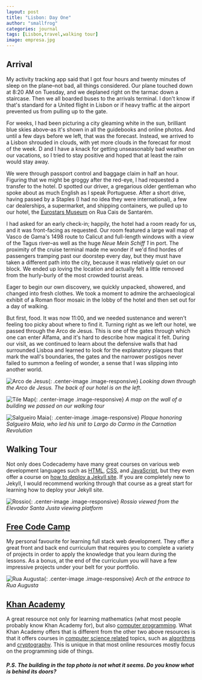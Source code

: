 ```yaml
---
layout: post
title: "Lisbon: Day One"
author: "smallfrog"
categories: journal
tags: [Lisbon,travel,walking tour]
image: empresa.jpg
---
```


## Arrival

My activity tracking app said that I got four hours and twenty minutes of sleep on the plane&#8211;not bad, all things considered. Our plane touched down at 8:20 AM on Tuesday, and we deplaned right on the tarmac down a staircase. Then we all boarded buses to the arrivals terminal. I don't know if that's standard for a United flight in Lisbon or if heavy traffic at the airport prevented us from pulling up to the gate. 

For weeks, I had been picturing a city gleaming white in the sun, brilliant blue skies above&#8211;as it's shown in all the guidebooks and online photos. And until a few days before we left, that was the forecast. Instead, we arrived to a Lisbon shrouded in clouds, with yet more clouds in the forecast for most of the week. D and I have a knack for getting unseasonably bad weather on our vacations, so I tried to stay positive and hoped that at least the rain would stay away. 

We were through passport control and baggage claim in half an hour. Figuring that we might be groggy after the red-eye, I had requested a transfer to the hotel. D spotted our driver, a gregarious older gentleman who spoke about as much English as I speak Portuguese. After a short drive, having passed by a Staples (I had no idea they were international), a few car dealerships, a supermarket, and shipping containers, we pulled up to our hotel, the [Eurostars Museum](https://www.eurostarshotels.co.uk/eurostars-museum.html) on Rua Cais de Santarém. 

I had asked for an early check-in; happily, the hotel had a room ready for us, and it was front-facing as requested. Our room featured a large wall map of Vasco de Gama's 1498 route to Calicut and full-length windows with a view of the Tagus river&#8211;as well as the huge *Neue Mein Schiff 1* in port. The proximity of the cruise terminal made me wonder if we'd find hordes of passengers tramping past our doorstep every day, but they must have taken a different path into the city, because it was relatively quiet on our block. We ended up loving the location and actually felt a little removed from the hurly-burly of the most crowded tourist areas. 

Eager to begin our own discovery, we quickly unpacked, showered, and changed into fresh clothes. We took a moment to admire the archaeological exhibit of a Roman floor mosaic in the lobby of the hotel and then set out for a day of walking. 

But first, food. It was now 11:00, and we needed sustenance and weren't feeling too picky about where to find it. Turning right as we left our hotel, we passed through the Arco de Jesus. This is one of the gates through which one can enter Alfama, and it's hard to describe how magical it felt. During our visit, as we continued to learn about the defensive walls that had surrounded Lisboa and learned to look for the explanatory plaques that mark the wall's boundaries, the gates and the narrower postigos never failed to summon a feeling of wonder, a sense that I was slipping into another world.

![Arco de Jesus](/assets/img/arco-de-jesus.jpg "Arco de Jesus"){: .center-image .image-responsive} 
*Looking down through the Arco de Jesus. The back of our hotel is on the left.*


![Tile Map](/assets/img/tile_map.jpg "Tile Map"){: .center-image .image-responsive} *A map on the wall of a building we passed on our walking tour*

![Salgueiro Maia](/assets/img/Salgueiro_Maia.jpg "Salgueiro Maia"){: .center-image .image-responsive} *Plaque honoring Salgueiro Maia, who led his unit to Largo do Carmo in the Carnation Revolution*  

## Walking Tour

Not only does Codecademy have many great courses on various web development languages such as [HTML](https://www.codecademy.com/learn/learn-html), [CSS](https://www.codecademy.com/learn/learn-css), and [JavaScript](https://www.codecademy.com/learn/introduction-to-javascript), but they even offer a course on [how to deploy a Jekyll site](https://www.codecademy.com/learn/deploy-a-website). If you are completely new to Jekyll, I would recommend working through that course as a great start for learning how to deploy your Jekyll site.

![Rossio](/assets/img/rossio.jpg "Rossio"){: .center-image .image-responsive} *Rossio viewed from the Elevador Santa Justa viewing platform* 

## [Free Code Camp](https://www.freecodecamp.org/)

My personal favourite for learning full stack web development. They offer a great front and back end curriculum that requires you to complete a variety of projects in order to apply the knowledge that you learn during the lessons. As a bonus, at the end of the curriculum you will have a few impressive projects under your belt for your portfolio.

![Rua Augusta](/assets/img/arco-da-rua-augusta.jpg "Arco"){: .center-image .image-responsive} *Arch at the entrace to Rua Augusta*

## [Khan Academy](https://www.khanacademy.org/)

A great resource not only for learning mathematics (what most people probably know Khan Academy for), but also [computer programming](https://www.khanacademy.org/computing/computer-programming). What Khan Academy offers that is different from the other two above resources is that it offers courses in [computer science related](https://www.khanacademy.org/computing/computer-science) topics, such as [algorithms](https://www.khanacademy.org/computing/computer-science/algorithms) and [cryptography](https://www.khanacademy.org/computing/computer-science/cryptography). This is unique in that most online resources mostly focus on the programming side of things.

##### P.S. The building in the top photo is not what it seems. Do you know what is behind its doors?
